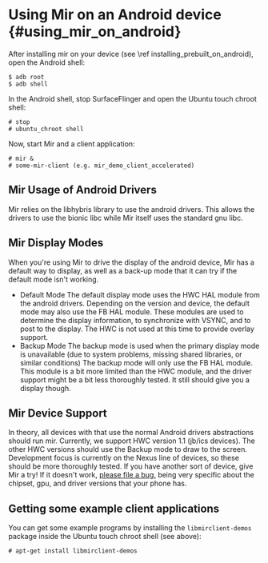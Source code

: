 Using Mir on an Android device {#using_mir_on_android}
==============================

After installing mir on your device (see \ref installing_prebuilt_on_android),
open the Android shell:

    $ adb root
    $ adb shell

In the Android shell, stop SurfaceFlinger and open the Ubuntu touch chroot shell:

    # stop
    # ubuntu_chroot shell

Now, start Mir and a client application:

    # mir &
    # some-mir-client (e.g. mir_demo_client_accelerated)

Mir Usage of Android Drivers
----------------------------

Mir relies on the libhybris library to use the android drivers. This allows the drivers to use the bionic libc while Mir itself uses the standard gnu libc.

Mir Display Modes
-----------------

When you're using Mir to drive the display of the android device, Mir has
a default way to display, as well as a back-up mode that it can try if the
default mode isn't working.

 *  Default Mode
    The default display mode uses the HWC HAL module from the android drivers.
    Depending on the version and device, the default mode may also use the
    FB HAL module. These modules are used to determine the display information,
    to synchronize with VSYNC, and to post to the display. The HWC is not used
    at this time to provide overlay support.
 *  Backup Mode
    The backup mode is used when the primary display mode is unavailable (due
    to system problems, missing shared libraries, or similar conditions)
    The backup mode will only use the FB HAL module. This module is a bit more
    limited than the HWC module, and the driver support might be a bit less
    thoroughly tested. It still should give you a display though.

Mir Device Support
------------------

In theory, all devices with that use the normal Android drivers abstractions
should run mir. Currently, we support HWC version 1.1 (jb/ics devices). The 
other HWC versions should use the Backup mode to draw to the screen.
Development focus is currently on the Nexus line of devices, so these should
be more thoroughly tested. If you have another sort of device, give Mir a try!
If it doesn't work,
<a href="https://bugs.launchpad.net/mir">please file a bug,</a> being very
specific about the chipset, gpu, and driver versions that your phone has. 
 
Getting some example client applications
----------------------------------------

You can get some example programs by installing the `libmirclient-demos` package
inside the Ubuntu touch chroot shell (see above):

    # apt-get install libmirclient-demos
